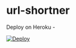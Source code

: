 # url-shortner

Deploy on Heroku - 

[![Deploy](https://www.herokucdn.com/deploy/button.png)](https://heroku.com/deploy)
